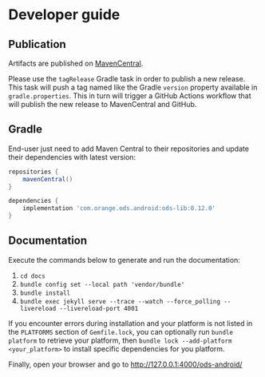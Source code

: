 # Developer guide

## Publication

Artifacts are published on [MavenCentral](https://mvnrepository.com/artifact/com.orange.ods.android).

Please use the `tagRelease` Gradle task in order to publish a new release. This task will push a tag named like the Gradle `version` property available in `gradle.properties`. This in turn will trigger a GitHub Actions workflow that will publish the new release to MavenCentral and GitHub.

## Gradle

End-user just need to add Maven Central to their repositories and update their dependencies with latest version:

```groovy
repositories {
    mavenCentral()
}
```

```groovy
dependencies {
    implementation 'com.orange.ods.android:ods-lib:0.12.0'
}
```

## Documentation

Execute the commands below to generate and run the documentation:

1. `cd docs`
2. `bundle config set --local path 'vendor/bundle'`
3. `bundle install`
4. `bundle exec jekyll serve --trace --watch --force_polling --livereload --livereload-port 4001`

If you encounter errors during installation and your platform is not listed in the `PLATFORMS` section of `Gemfile.lock`, you can optionally run `bundle platform` to retrieve your platform, then `bundle lock --add-platform <your_platform>` to install specific dependencies for you platform.

Finally, open your browser and go to http://127.0.0.1:4000/ods-android/
